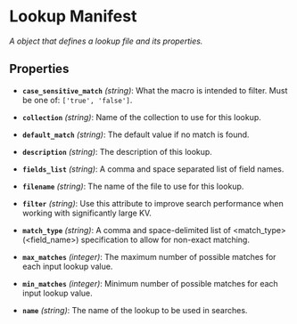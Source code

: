 # Lookup Manifest


*A object that defines a lookup file and its properties.*


## Properties


- **`case_sensitive_match`** *(string)*: What the macro is intended to filter. Must be one of: `['true', 'false']`.

- **`collection`** *(string)*: Name of the collection to use for this lookup.

- **`default_match`** *(string)*: The default value if no match is found.

- **`description`** *(string)*: The description of this lookup.

- **`fields_list`** *(string)*: A comma and space separated list of field names.

- **`filename`** *(string)*: The name of the file to use for this lookup.

- **`filter`** *(string)*: Use this attribute to improve search performance when working with significantly large KV.

- **`match_type`** *(string)*: A comma and space-delimited list of <match_type>(<field_name>) specification to allow for non-exact matching.

- **`max_matches`** *(integer)*: The maximum number of possible matches for each input lookup value.

- **`min_matches`** *(integer)*: Minimum number of possible matches for each input lookup value.

- **`name`** *(string)*: The name of the lookup to be used in searches.
